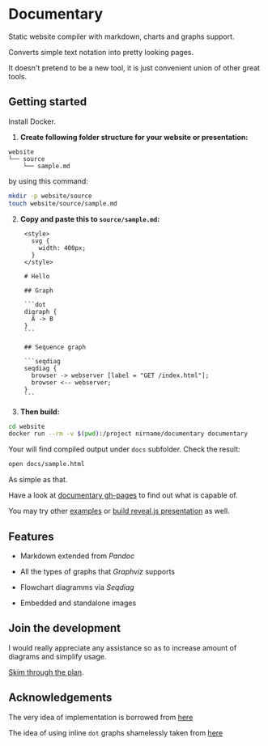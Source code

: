 # Documentary

Static website compiler with markdown, charts and graphs support.

Converts simple text notation into pretty looking pages.

It doesn't pretend to be a new tool, it is just convenient union of other great tools.

## Getting started

Install Docker.

1. **Create following folder structure for your website or presentation:**

  ```
  website
  └── source
      └── sample.md
  ```

  by using this command:

  ```bash
  mkdir -p website/source
  touch website/source/sample.md
  ```

2. **Copy and paste this to `source/sample.md`:**

        <style>
          svg {
            width: 400px;
          }
        </style>

        # Hello

        ## Graph

        ```dot
        digraph {
          A -> B
        }
        ```

        ## Sequence graph

        ```seqdiag
        seqdiag {
          browser -> webserver [label = "GET /index.html"];
          browser <-- webserver;
        }
        ```

3. **Then build:**

  ```bash
  cd website
  docker run --rm -v $(pwd):/project nirname/documentary documentary
  ```

  Your will find compiled output under `docs` subfolder. Check the result:

  ```bash
  open docs/sample.html
  ```

As simple as that.

Have a look at [documentary gh-pages](https://nirname.github.io/documentary-docs/)
to find out what is capable of.

You may try other [examples](https://nirname.github.io/documentary-docs/#examples) or
[build reveal.js presentation](https://nirname.github.io/documentary-docs/#reveal.js) as well.

## Features

* Markdown extended from *Pandoc*

* All the types of graphs that *Graphviz* supports

* Flowchart diagramms via *Seqdiag*

* Embedded and standalone images

## Join the development

I would really appreciate any assistance so as to increase amount of diagrams and simplify usage.

[Skim through the plan](https://nirname.github.io/documentary-docs/todo.html).

## Acknowledgements

The very idea of implementation is borrowed from [here](https://tylercipriani.com/blog/2014/05/13/replace-jekyll-with-pandoc-makefile/)

The idea of using inline `dot` graphs shamelessly taken from [here](https://gitlab.com/meonkeys/pandoc-dot-svg-hack/tree/master)
